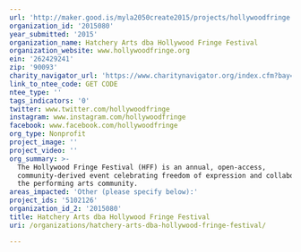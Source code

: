 ```yaml
---
url: 'http://maker.good.is/myla2050create2015/projects/hollywoodfringe.html'
organization_id: '2015080'
year_submitted: '2015'
organization_name: Hatchery Arts dba Hollywood Fringe Festival
organization_website: www.hollywoodfringe.org
ein: '262429241'
zip: '90093'
charity_navigator_url: 'https://www.charitynavigator.org/index.cfm?bay=search.profile&ein=262429241'
link_to_ntee_code: GET CODE
ntee_type: ''
tags_indicators: '0'
twitter: www.twitter.com/hollywoodfringe
instagram: www.instagram.com/hollywoodfringe
facebook: www.facebook.com/hollywoodfringe
org_type: Nonprofit
project_image: ''
project_video: ''
org_summary: >-
  The Hollywood Fringe Festival (HFF) is an annual, open-access,
  community-derived event celebrating freedom of expression and collaboration in
  the performing arts community.
areas_impacted: 'Other (please specify below):'
project_ids: '5102126'
organization_id_2: '2015080'
title: Hatchery Arts dba Hollywood Fringe Festival
uri: /organizations/hatchery-arts-dba-hollywood-fringe-festival/

---
```


